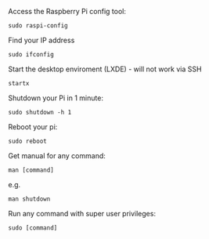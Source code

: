 Access the Raspberry Pi config tool:

```sudo raspi-config```

Find your IP address

```sudo ifconfig```

Start the desktop enviroment (LXDE) - will not work via SSH

```startx ```

Shutdown your Pi in 1 minute:

```sudo shutdown -h 1```

Reboot your pi:

```sudo reboot```

Get manual for any command:

```man [command]```

e.g.

```man shutdown```

Run any command with super user privileges:

```sudo [command]```

